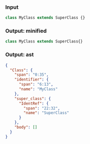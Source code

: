 ### Input
```js parse:stmt
class MyClass extends SuperClass {}
```

### Output: minified
```js
class MyClass extends SuperClass{}
```

### Output: ast
```json
{
  "Class": {
    "span": "0:35",
    "identifier": {
      "span": "6:13",
      "name": "MyClass"
    },
    "super_class": {
      "IdentRef": {
        "span": "22:32",
        "name": "SuperClass"
      }
    },
    "body": []
  }
}
```
